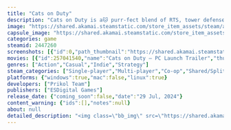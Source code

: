 ```yaml
---
title: "Cats on Duty"
description: "Cats on Duty is a🐱 purr-fect blend of RTS, tower defense, game genres. Manage two game fields, upgrade adorable cat towers, and watch your fluffy warriors bravely defend against foes. 🐾"
image: "https://shared.akamai.steamstatic.com/store_item_assets/steam/apps/2447260/header.jpg?t=1730898256"
capsule_image: "https://shared.akamai.steamstatic.com/store_item_assets/steam/apps/2447260/9b97e72a381b1ed0511d5972bd5952b72f9dad6d/capsule_231x87.jpg?t=1730898256"
categories: game
steamid: 2447260
screenshots: [{"id":0,"path_thumbnail":"https://shared.akamai.steamstatic.com/store_item_assets/steam/apps/2447260/ss_1ce2f96c29eff10a5568a5426850ae9798d1362a.600x338.jpg?t=1730898256","path_full":"https://shared.akamai.steamstatic.com/store_item_assets/steam/apps/2447260/ss_1ce2f96c29eff10a5568a5426850ae9798d1362a.1920x1080.jpg?t=1730898256"},{"id":1,"path_thumbnail":"https://shared.akamai.steamstatic.com/store_item_assets/steam/apps/2447260/ss_e1087dd45f3c3d8f2eeb085b50f55e1e3d3a13b7.600x338.jpg?t=1730898256","path_full":"https://shared.akamai.steamstatic.com/store_item_assets/steam/apps/2447260/ss_e1087dd45f3c3d8f2eeb085b50f55e1e3d3a13b7.1920x1080.jpg?t=1730898256"},{"id":2,"path_thumbnail":"https://shared.akamai.steamstatic.com/store_item_assets/steam/apps/2447260/ss_2b0073dd1d44c61da5b9064d6608dbbabddd70ba.600x338.jpg?t=1730898256","path_full":"https://shared.akamai.steamstatic.com/store_item_assets/steam/apps/2447260/ss_2b0073dd1d44c61da5b9064d6608dbbabddd70ba.1920x1080.jpg?t=1730898256"},{"id":3,"path_thumbnail":"https://shared.akamai.steamstatic.com/store_item_assets/steam/apps/2447260/ss_bc4b87feee15177c37ffbd9746fce51fbba178cf.600x338.jpg?t=1730898256","path_full":"https://shared.akamai.steamstatic.com/store_item_assets/steam/apps/2447260/ss_bc4b87feee15177c37ffbd9746fce51fbba178cf.1920x1080.jpg?t=1730898256"},{"id":4,"path_thumbnail":"https://shared.akamai.steamstatic.com/store_item_assets/steam/apps/2447260/ss_384845da918650d51c7b7cd9f23aa9e6f23e0677.600x338.jpg?t=1730898256","path_full":"https://shared.akamai.steamstatic.com/store_item_assets/steam/apps/2447260/ss_384845da918650d51c7b7cd9f23aa9e6f23e0677.1920x1080.jpg?t=1730898256"},{"id":5,"path_thumbnail":"https://shared.akamai.steamstatic.com/store_item_assets/steam/apps/2447260/ss_506eba2b8f7b10620c26387f141ca0fa20ad1ac6.600x338.jpg?t=1730898256","path_full":"https://shared.akamai.steamstatic.com/store_item_assets/steam/apps/2447260/ss_506eba2b8f7b10620c26387f141ca0fa20ad1ac6.1920x1080.jpg?t=1730898256"},{"id":6,"path_thumbnail":"https://shared.akamai.steamstatic.com/store_item_assets/steam/apps/2447260/ss_a5595eba785f9cfa0686b1e7e9b2f1301cb61f6a.600x338.jpg?t=1730898256","path_full":"https://shared.akamai.steamstatic.com/store_item_assets/steam/apps/2447260/ss_a5595eba785f9cfa0686b1e7e9b2f1301cb61f6a.1920x1080.jpg?t=1730898256"},{"id":7,"path_thumbnail":"https://shared.akamai.steamstatic.com/store_item_assets/steam/apps/2447260/ss_1d446a95503b22d54d59d1fdceba97770df33ba2.600x338.jpg?t=1730898256","path_full":"https://shared.akamai.steamstatic.com/store_item_assets/steam/apps/2447260/ss_1d446a95503b22d54d59d1fdceba97770df33ba2.1920x1080.jpg?t=1730898256"},{"id":8,"path_thumbnail":"https://shared.akamai.steamstatic.com/store_item_assets/steam/apps/2447260/ss_52063350eb50b0e2d720d69c70208dfd82ed9502.600x338.jpg?t=1730898256","path_full":"https://shared.akamai.steamstatic.com/store_item_assets/steam/apps/2447260/ss_52063350eb50b0e2d720d69c70208dfd82ed9502.1920x1080.jpg?t=1730898256"},{"id":9,"path_thumbnail":"https://shared.akamai.steamstatic.com/store_item_assets/steam/apps/2447260/ss_4944e72dff7d2cb6a2ad36728282a68514c17075.600x338.jpg?t=1730898256","path_full":"https://shared.akamai.steamstatic.com/store_item_assets/steam/apps/2447260/ss_4944e72dff7d2cb6a2ad36728282a68514c17075.1920x1080.jpg?t=1730898256"},{"id":10,"path_thumbnail":"https://shared.akamai.steamstatic.com/store_item_assets/steam/apps/2447260/ss_c6c51fc416193702c893120d007ee429e8d0d33e.600x338.jpg?t=1730898256","path_full":"https://shared.akamai.steamstatic.com/store_item_assets/steam/apps/2447260/ss_c6c51fc416193702c893120d007ee429e8d0d33e.1920x1080.jpg?t=1730898256"},{"id":11,"path_thumbnail":"https://shared.akamai.steamstatic.com/store_item_assets/steam/apps/2447260/ss_42d6f46a741f622b1963b3abb16269359a208138.600x338.jpg?t=1730898256","path_full":"https://shared.akamai.steamstatic.com/store_item_assets/steam/apps/2447260/ss_42d6f46a741f622b1963b3abb16269359a208138.1920x1080.jpg?t=1730898256"},{"id":12,"path_thumbnail":"https://shared.akamai.steamstatic.com/store_item_assets/steam/apps/2447260/ss_94d2e852ac592a399b7256895a8ced98a2fe7c30.600x338.jpg?t=1730898256","path_full":"https://shared.akamai.steamstatic.com/store_item_assets/steam/apps/2447260/ss_94d2e852ac592a399b7256895a8ced98a2fe7c30.1920x1080.jpg?t=1730898256"},{"id":13,"path_thumbnail":"https://shared.akamai.steamstatic.com/store_item_assets/steam/apps/2447260/ss_bc30ece58fcb0096305e91af3a3e0cd4f5d1a5ac.600x338.jpg?t=1730898256","path_full":"https://shared.akamai.steamstatic.com/store_item_assets/steam/apps/2447260/ss_bc30ece58fcb0096305e91af3a3e0cd4f5d1a5ac.1920x1080.jpg?t=1730898256"},{"id":14,"path_thumbnail":"https://shared.akamai.steamstatic.com/store_item_assets/steam/apps/2447260/ss_a5005368cafd3a1d3aa2a68e1ea1d03c4e3216c2.600x338.jpg?t=1730898256","path_full":"https://shared.akamai.steamstatic.com/store_item_assets/steam/apps/2447260/ss_a5005368cafd3a1d3aa2a68e1ea1d03c4e3216c2.1920x1080.jpg?t=1730898256"}]
movies: [{"id":257041540,"name":"Cats on Duty — PC Launch Trailer","thumbnail":"https://shared.akamai.steamstatic.com/store_item_assets/steam/apps/257041540/movie.293x165.jpg?t=1722273098","webm":{"480":"http://video.akamai.steamstatic.com/store_trailers/257041540/movie480_vp9.webm?t=1722273098","max":"http://video.akamai.steamstatic.com/store_trailers/257041540/movie_max_vp9.webm?t=1722273098"},"mp4":{"480":"http://video.akamai.steamstatic.com/store_trailers/257041540/movie480.mp4?t=1722273098","max":"http://video.akamai.steamstatic.com/store_trailers/257041540/movie_max.mp4?t=1722273098"},"highlight":true},{"id":256967826,"name":"Announcement Trailer","thumbnail":"https://shared.akamai.steamstatic.com/store_item_assets/steam/apps/256967826/movie.293x165.jpg?t=1698682516","webm":{"480":"http://video.akamai.steamstatic.com/store_trailers/256967826/movie480_vp9.webm?t=1698682516","max":"http://video.akamai.steamstatic.com/store_trailers/256967826/movie_max_vp9.webm?t=1698682516"},"mp4":{"480":"http://video.akamai.steamstatic.com/store_trailers/256967826/movie480.mp4?t=1698682516","max":"http://video.akamai.steamstatic.com/store_trailers/256967826/movie_max.mp4?t=1698682516"},"highlight":true},{"id":256958025,"name":"First Teaser","thumbnail":"https://shared.akamai.steamstatic.com/store_item_assets/steam/apps/256958025/movie.293x165.jpg?t=1689860726","webm":{"480":"http://video.akamai.steamstatic.com/store_trailers/256958025/movie480_vp9.webm?t=1689860726","max":"http://video.akamai.steamstatic.com/store_trailers/256958025/movie_max_vp9.webm?t=1689860726"},"mp4":{"480":"http://video.akamai.steamstatic.com/store_trailers/256958025/movie480.mp4?t=1689860726","max":"http://video.akamai.steamstatic.com/store_trailers/256958025/movie_max.mp4?t=1689860726"},"highlight":true},{"id":256990598,"name":"😺 Cats on Duty: Prologue - Christmas Update trailer 😺","thumbnail":"https://shared.akamai.steamstatic.com/store_item_assets/steam/apps/256990598/movie.293x165.jpg?t=1703240908","webm":{"480":"http://video.akamai.steamstatic.com/store_trailers/256990598/movie480_vp9.webm?t=1703240908","max":"http://video.akamai.steamstatic.com/store_trailers/256990598/movie_max_vp9.webm?t=1703240908"},"mp4":{"480":"http://video.akamai.steamstatic.com/store_trailers/256990598/movie480.mp4?t=1703240908","max":"http://video.akamai.steamstatic.com/store_trailers/256990598/movie_max.mp4?t=1703240908"},"highlight":false},{"id":256979108,"name":"😺 Cats on Duty - Prologue trailer 😺","thumbnail":"https://shared.akamai.steamstatic.com/store_item_assets/steam/apps/256979108/movie.293x165.jpg?t=1698760551","webm":{"480":"http://video.akamai.steamstatic.com/store_trailers/256979108/movie480_vp9.webm?t=1698760551","max":"http://video.akamai.steamstatic.com/store_trailers/256979108/movie_max_vp9.webm?t=1698760551"},"mp4":{"480":"http://video.akamai.steamstatic.com/store_trailers/256979108/movie480.mp4?t=1698760551","max":"http://video.akamai.steamstatic.com/store_trailers/256979108/movie_max.mp4?t=1698760551"},"highlight":false}]
genres: ["Action","Casual","Indie","Strategy"]
steam_categories: ["Single-player","Multi-player","Co-op","Shared/Split Screen Co-op","Shared/Split Screen","Steam Achievements","Full controller support","Steam Cloud","Remote Play Together","Family Sharing"]
platforms: {"windows":true,"mac":false,"linux":true}
developers: ["Prikol Team"]
publishers: ["ESDigital Games"]
release_date: {"coming_soon":false,"date":"29 Jul, 2024"}
content_warning: {"ids":[],"notes":null}
about: null
detailed_description: "<img class=\"bb_img\" src=\"https://shared.akamai.steamstatic.com/store_item_assets/steam/apps/2447260/extras/carflex.gif?t=1730898256\" /><br>Welcome to Cats on Duty, the purr-fectly hilarious and action-packed ultimate blend of real-time strategy, tower defense, and match-3 mechanics, where heavily armed battle-hardened cat veterans of rodent skirmishes and yarn tangles take charge in defending their homeland (and litter boxes) against the forces of great evil! Utilize a multitude of cat varieties to engage in combat against 50 types of fiendish creatures. Unleash the power of the whiskers and drive those zombies back to the depths of the underworld!<br><img class=\"bb_img\" src=\"https://shared.akamai.steamstatic.com/store_item_assets/steam/apps/2447260/extras/Tactical-Tower-Defense_616x100.png?t=1730898256\" /><br><strong>Tactical Tower Defense:</strong> Defend your territory with a brutal arsenal of weaponry. From powerful rifles that reach the enemy at a distance to death-defying ninjas with blades sharper than any groomer's scissors, strategically place your feline soldiers to ensure victory on the battlefield.<br><img class=\"bb_img\" src=\"https://shared.akamai.steamstatic.com/store_item_assets/steam/apps/2447260/extras/catmine.gif?t=1730898256\" /><br><img class=\"bb_img\" src=\"https://shared.akamai.steamstatic.com/store_item_assets/steam/apps/2447260/extras/Unleash-the-Cattitude_616x100.png?t=1730898256\" /><br><strong>Unleash the Cattitude:</strong> Prepare for epic cat fights, playful antics, and adorable meows as your feline warriors show off their unique personalities and unleash their special abilities. Brace yourself for a blend of sass and strategy that will keep you entertained throughout the battles.<br><img class=\"bb_img\" src=\"https://shared.akamai.steamstatic.com/store_item_assets/steam/apps/2447260/extras/rockcool.gif?t=1730898256\" /><br><img class=\"bb_img\" src=\"https://shared.akamai.steamstatic.com/store_item_assets/steam/apps/2447260/extras/Match-3-Mayhem_616x100.png?t=1730898256\" /><br><strong>Match-3 Mayhem:</strong> It's not just tower defense; it's tower defense with a twist of addictive match-3 gameplay! Connect gems on the resource field to receive currency and purchase cat towers. Swap and combine cats on the battlefield to create upgraded towers and unleash devastating attacks. Inspired by Plants vs Zombies and Tower Swap, Cats on Duty takes the best of the genre and enhances it with captivating match-3 mechanics.<br><img class=\"bb_img\" src=\"https://shared.akamai.steamstatic.com/store_item_assets/steam/apps/2447260/extras/Key-Features_616x150.png?t=1730898256\" /><br><ul class=\"bb_ul\"><li><strong>Customize and Improve your Squad:</strong> Unlock and collect a variety of quirky cat characters, each with their own strengths and abilities. From snipers and assassins to shotgun-toting Rambo-like felines and even a battle version of Puss in Boots, tailor your team to your playstyle and create the ultimate squad of kitty heroes. Gather three kittens in a row and witness the birth of a SUPER BATTLE CAT!</li></ul><ul class=\"bb_ul\"><li><strong>Epic Battles:</strong> Face off against formidable foes that will make your whiskers tremble. Zombies, skeletons, spiders, Baba Yaga, and EPIC bosses await your tactical prowess. Sharpen your claws, load your shotguns, and show them who's the real top cat on the battlefield!</li></ul><ul class=\"bb_ul\"><li><strong>Unique Environments:</strong> Explore diverse and meticulously crafted levels, from deceptively cozy suburban backyards to mysterious desert. Each environment presents unique challenges that require cunning strategy to emerge victorious.</li></ul><ul class=\"bb_ul\"><li><strong>Charming Pixel-Cat Graphics:</strong> Immerse yourself in a vibrant and whimsical world filled with colorful environments and adorable cat animations. It's a visual feast that will make you feel like you're right in the midst of a kitty adventure!</li></ul><br>Get your paws on Cats on Duty now and let the cat-astrophe begin! And remember, in the world of Cats on Duty, some enemies may have nine lives, but they've never faced a cat army like yours before!<br><br><br><br><img class=\"bb_img\" src=\"https://shared.akamai.steamstatic.com/store_item_assets/steam/apps/2447260/extras/footer_616x150.png?t=1730898256\" />"
---
```


